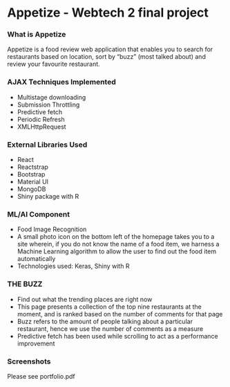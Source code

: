 # Appetize - Webtech 2 final project

### What is Appetize
Appetize is a food review web application that enables you to search for restaurants based on location, sort by “buzz” (most talked about) and review your favourite restaurant.

### AJAX Techniques Implemented
- Multistage downloading 
- Submission Throttling   
- Predictive fetch
- Periodic Refresh
- XMLHttpRequest

 ### External Libraries Used
- React
- Reactstrap
- Bootstrap
- Material UI
- MongoDB
- Shiny package with R
 
### ML/AI Component
- Food Image Recognition
- A small photo icon on the bottom left of the homepage takes you to a site wherein, if you do not know the name of a food item, we harness a Machine Learning algorithm to allow the user to find out the food item automatically
- Technologies used: Keras, Shiny with R

 ### THE BUZZ
- Find out what the trending places are right now
- This page presents a collection of the top nine restaurants at the moment, and is ranked based on the number of comments for that page
- Buzz refers to the amount of people talking about a particular restaurant, hence we use the number of comments as a measure
- Predictive fetch has been used while scrolling to act as a performance improvement
 
 ### Screenshots
 Please see portfolio.pdf
